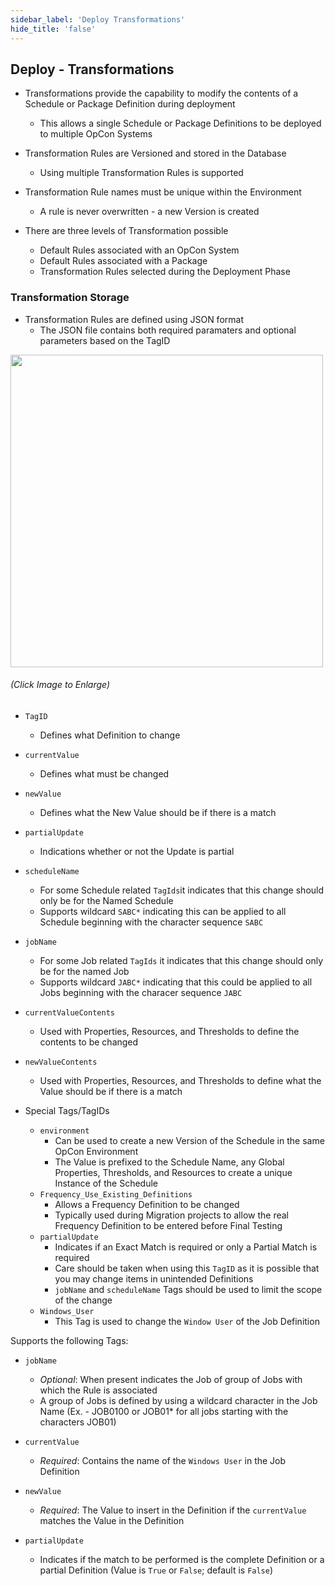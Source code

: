 ```yaml
---
sidebar_label: 'Deploy Transformations'
hide_title: 'false'
---
```


## Deploy - Transformations

* Transformations provide the capability to modify the contents of a Schedule or Package Definition during deployment
    * This allows a single Schedule or Package Definitions to be deployed to multiple OpCon Systems

* Transformation Rules are Versioned and stored in the Database
    * Using multiple Transformation Rules is supported

* Transformation Rule names must be unique within the Environment
    * A rule is never overwritten - a new Version is created

* There are three levels of Transformation possible
    * Default Rules associated with an OpCon System
    * Default Rules associated with a Package
    * Transformation Rules selected during the Deployment Phase

### Transformation Storage

* Transformation Rules are defined using JSON format
    * The JSON file contains both required paramaters and optional parameters based on the TagID

<a href="imgdeploy/Deployimg047.png" target="_blank"><img src="imgdeploy/Deployimg047.png" width="500"></img></a>

###### (Click Image to Enlarge)

* ```TagID```
    * Defines what Definition to change
* ```currentValue```
    * Defines what must be changed
* ```newValue```
    * Defines what the New Value should be if there is a match
* ```partialUpdate```
    * Indications whether or not the Update is partial
* ```scheduleName```
    * For some Schedule related ```TagIds```it indicates that this change should only be for the Named Schedule
    * Supports wildcard ```SABC*``` indicating this can be applied to all Schedule beginning with the character sequence ```SABC```
* ```jobName```
    * For some Job related ```TagIds``` it indicates that this change should only be for the named Job
    * Supports wildcard ```JABC*``` indicating that this could be applied to all Jobs beginning with the characer sequence ```JABC```
* ```currentValueContents```
    * Used with Properties, Resources, and Thresholds to define the contents to be changed
* ```newValueContents```
    * Used with Properties, Resources, and Thresholds to define what the Value should be if there is a match


* Special Tags/TagIDs
    * ```environment```
        * Can be used to create a new Version of the Schedule in the same OpCon Environment
        * The Value is prefixed to the Schedule Name, any Global Properties, Thresholds, and Resources to create a unique Instance of the Schedule
    * ```Frequency_Use_Existing_Definitions```
        * Allows a Frequency Definition to be changed
        * Typically used during Migration projects to allow the real Frequency Definition to be entered before Final Testing
    *   ```partialUpdate```
        * Indicates if an Exact Match is required or only a Partial Match is required
        * Care should be taken when using this ```TagID``` as it is possible that you may change items in unintended Definitions
        * ```jobName``` and ```scheduleName``` Tags should be used to limit the scope of the change
    *   ```Windows_User```
        * This Tag is used to change the ```Window User``` of the Job Definition

Supports the following Tags:

* ```jobName```   
    * _Optional_: When present indicates the Job of group of Jobs with which the Rule is associated
    * A group of Jobs is defined by using a wildcard character in the Job Name (Ex. - JOB0100 or JOB01* for all jobs starting with the characters JOB01)

* ```currentValue```
    * _Required_: Contains the name of the ```Windows User``` in the Job Definition

* ```newValue```
    * _Required_: The Value to insert in the Definition if the ```currentValue``` matches the Value in the Definition

* ```partialUpdate```
    * Indicates if the match to be performed is the complete Definition or a partial Definition (Value is ```True``` or ```False```; default is ```False```)